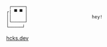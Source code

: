 ```
 ┌─────┐
┌| ▀ ▀ │
││     │                        hey!
│└─────┘
└─────┘
```
[hcks.dev](hcks.dev)
